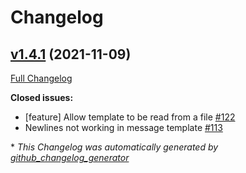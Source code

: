 # Changelog

## [v1.4.1](https://github.com/drone-plugins/drone-slack/tree/v1.4.1) (2021-11-09)

[Full Changelog](https://github.com/drone-plugins/drone-slack/compare/v1.4.0...v1.4.1)

**Closed issues:**

- \[feature\] Allow template to be read from a file [\#122](https://github.com/drone-plugins/drone-slack/issues/122)
- Newlines not working in message template [\#113](https://github.com/drone-plugins/drone-slack/issues/113)



\* *This Changelog was automatically generated by [github_changelog_generator](https://github.com/github-changelog-generator/github-changelog-generator)*
